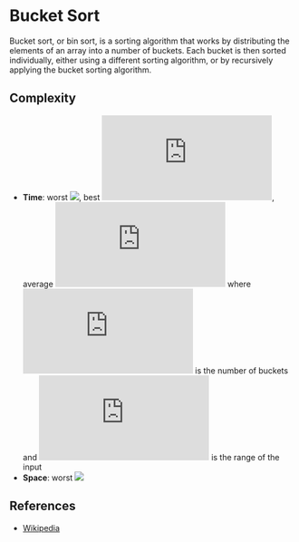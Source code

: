 # Bucket Sort
Bucket sort, or bin sort, is a sorting algorithm that works by distributing the elements of an array into a number of buckets. Each bucket is then sorted individually, either using a different sorting algorithm, or by recursively applying the bucket sorting algorithm.

## Complexity
* **Time**: worst ![](https://latex.codecogs.com/svg.latex?O(n^2)), best ![](https://latex.codecogs.com/svg.latex?O(n+k)), average ![](https://latex.codecogs.com/svg.latex?O(n+k)) where ![](https://latex.codecogs.com/svg.latex?n) is the number of buckets and ![](https://latex.codecogs.com/svg.latex?k) is the range of the input
* **Space**: worst ![](https://latex.codecogs.com/svg.latex?O(n\cdot\,k))

## References
* [Wikipedia](https://en.wikipedia.org/wiki/Bucket_sort)